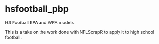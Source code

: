 # hsfootball_pbp
HS Football EPA and WPA models

This is a take on the work done with NFLScrapR to apply it to high school football.

